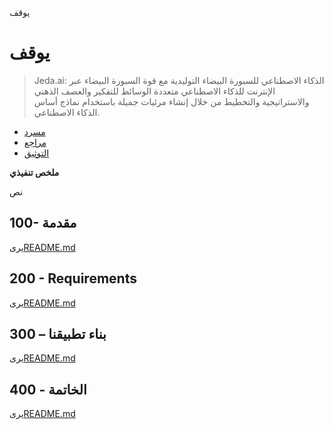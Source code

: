 يوقف

# يوقف

> Jeda.ai: الذكاء الاصطناعي للسبورة البيضاء التوليدية مع قوة السبورة البيضاء عبر الإنترنت للذكاء الاصطناعي متعددة الوسائط للتفكير والعصف الذهني والاستراتيجية والتخطيط من خلال إنشاء مرئيات جميلة باستخدام نماذج أساس الذكاء الاصطناعي.

-   [مسرد](./GLOSSARY.md)
-   [مراجع](./REFERENCES.md)
-   [التوثيق](./DOCUMENTATION.md)

**ملخص تنفيذي**

نص

## 100- مقدمة

يرى[README.md](./100/README.md)

## 200 - Requirements

يرى[README.md](./200/README.md)

## 300 – بناء تطبيقنا

يرى[README.md](./300/README.md)

## 400 - الخاتمة

يرى[README.md](./400/README.md)
